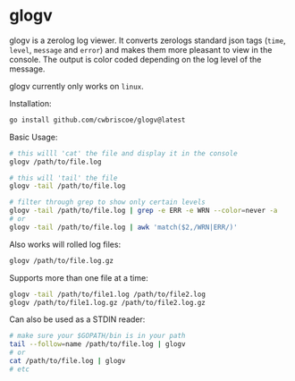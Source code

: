 # glogv

glogv is a zerolog log viewer.  It converts zerologs standard json tags (`time`, `level`, `message` and `error`) and makes them more pleasant to view in the console.  The output is color coded depending on the log level of the message.

glogv currently only works on `linux`.

Installation:

```bash
go install github.com/cwbriscoe/glogv@latest
```

Basic Usage:

```bash
# this willl 'cat' the file and display it in the console
glogv /path/to/file.log

# this will 'tail' the file
glogv -tail /path/to/file.log

# filter through grep to show only certain levels
glogv -tail /path/to/file.log | grep -e ERR -e WRN --color=never -a
# or
glogv -tail /path/to/file.log | awk 'match($2,/WRN|ERR/)'
```

Also works will rolled log files:

```bash
glogv /path/to/file.log.gz
```

Supports more than one file at a time:

```bash
glogv -tail /path/to/file1.log /path/to/file2.log
glogv /path/to/file1.log.gz /path/to/file2.log.gz
```

Can also be used as a STDIN reader:

```bash
# make sure your $GOPATH/bin is in your path
tail --follow=name /path/to/file.log | glogv
# or
cat /path/to/file.log | glogv
# etc
```
